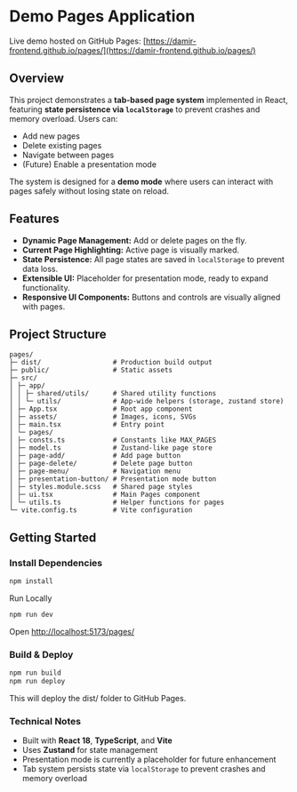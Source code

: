 # Demo Pages Application

Live demo hosted on GitHub Pages: [https://damir-frontend.github.io/pages/](https://damir-frontend.github.io/pages/)

## Overview

This project demonstrates a **tab-based page system** implemented in React, featuring **state persistence via `localStorage`** to prevent crashes and memory overload. Users can:

- Add new pages
- Delete existing pages
- Navigate between pages
- (Future) Enable a presentation mode

The system is designed for a **demo mode** where users can interact with pages safely without losing state on reload.

## Features

- **Dynamic Page Management:** Add or delete pages on the fly.
- **Current Page Highlighting:** Active page is visually marked.
- **State Persistence:** All page states are saved in `localStorage` to prevent data loss.
- **Extensible UI:** Placeholder for presentation mode, ready to expand functionality.
- **Responsive UI Components:** Buttons and controls are visually aligned with pages.

## Project Structure

```text
pages/
├─ dist/                  # Production build output
├─ public/                # Static assets
├─ src/
│ ├─ app/
│ │ ├─ shared/utils/      # Shared utility functions
│ │ └─ utils/             # App-wide helpers (storage, zustand store)
│ ├─ App.tsx              # Root app component
│ ├─ assets/              # Images, icons, SVGs
│ ├─ main.tsx             # Entry point
│ └─ pages/
│ ├─ consts.ts            # Constants like MAX_PAGES
│ ├─ model.ts             # Zustand-like page store
│ ├─ page-add/            # Add page button
│ ├─ page-delete/         # Delete page button
│ ├─ page-menu/           # Navigation menu
│ ├─ presentation-button/ # Presentation mode button
│ ├─ styles.module.scss   # Shared page styles
│ ├─ ui.tsx               # Main Pages component
│ └─ utils.ts             # Helper functions for pages
└─ vite.config.ts         # Vite configuration
```

## Getting Started

### Install Dependencies

```bash
npm install
```
Run Locally

```bash
npm run dev
```

Open [http://localhost:5173/pages/](http://localhost:5173/pages/)

### Build & Deploy

```bash
npm run build
npm run deploy
```

This will deploy the dist/ folder to GitHub Pages.

### Technical Notes

- Built with **React 18**, **TypeScript**, and **Vite**
- Uses **Zustand** for state management
- Presentation mode is currently a placeholder for future enhancement
- Tab system persists state via `localStorage` to prevent crashes and memory overload
